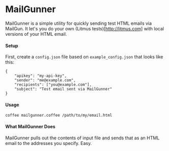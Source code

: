 MailGunner
==========

MailGunner is a simple utility for quickly sending test HTML emails via MailGun. It let's you do your own (Litmus tests)[http://litmus.com] with local versions of your HTML email.

#### Setup

First, create a `config.json` file based on `example_config.json` that looks like this:

```
{
    "apikey": "my-api-key",
    "sender": "me@example.com",
    "recipients": ["you@example.com"],
    "subject": "Test email sent via MailGunner"
}
```

#### Usage

```
coffee mailgunner.coffee /path/to/my/email.html
```

#### What MailGunner Does

MailGunner pulls out the contents of input file and sends that as an HTML email to the addresses you specify. Easy.

